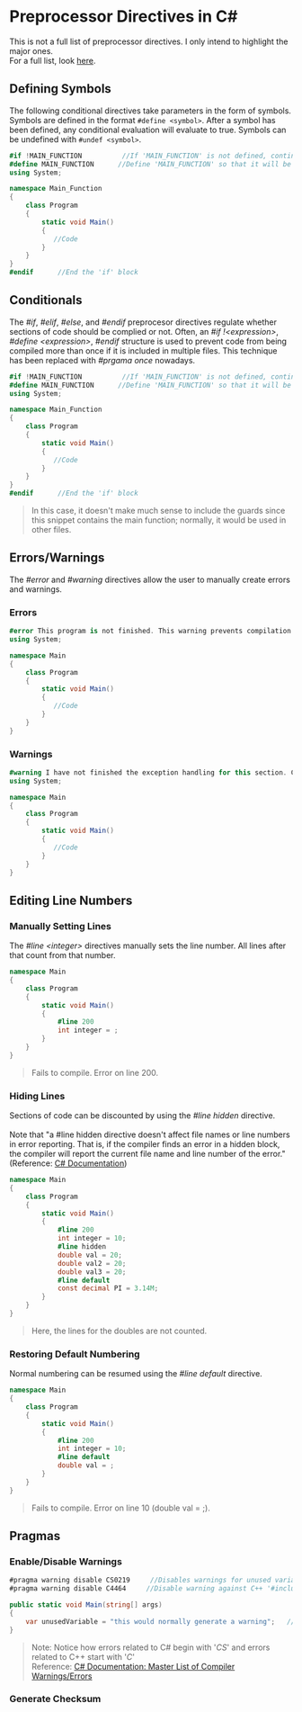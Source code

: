 # Preprocessor Directives in C#
This is not a full list of preprocessor directives. I only intend to highlight the major ones. <br />
For a full list, look [here](https://docs.microsoft.com/en-us/dotnet/csharp/language-reference/preprocessor-directives).

## Defining Symbols
The following conditional directives take parameters in the form of symbols. Symbols are defined in the format `#define <symbol>`. After a symbol has been defined, 
any conditional evaluation will evaluate to true. Symbols can be undefined with `#undef <symbol>`.
```C#
#if !MAIN_FUNCTION          //If 'MAIN_FUNCTION' is not defined, continue until '#endif'
#define MAIN_FUNCTION      //Define 'MAIN_FUNCTION' so that it will be not be compiled twice
using System;

namespace Main_Function
{
    class Program
    {
        static void Main()
        {
           //Code
        }
    }
}
#endif      //End the 'if' block
```

## Conditionals
The _#if_, _#elif_, _#else_, and _#endif_ preprocesor directives regulate whether sections of code should be complied or not. 
Often, an _#if !\<expression\>_, _#define \<expression\>_, _#endif_ structure is used to prevent code from being compiled more than once if it is included in multiple files.
This technique has been replaced with _#prgama once_ nowadays.

```C#
#if !MAIN_FUNCTION          //If 'MAIN_FUNCTION' is not defined, continue until '#endif'
#define MAIN_FUNCTION      //Define 'MAIN_FUNCTION' so that it will be not be compiled twice
using System;

namespace Main_Function
{
    class Program
    {
        static void Main()
        {
           //Code
        }
    }
}
#endif      //End the 'if' block
```
> In this case, it doesn't make much sense to include the guards since this snippet contains the main function; normally, it would be used in other files.

## Errors/Warnings
The _#error_ and _#warning_ directives allow the user to manually create errors and warnings.

### Errors
```C#
#error This program is not finished. This warning prevents compilation.
using System;

namespace Main
{
    class Program
    {
        static void Main()
        {
           //Code
        }
    }
}
```

### Warnings
```C#
#warning I have not finished the exception handling for this section. Careful.
using System;

namespace Main
{
    class Program
    {
        static void Main()
        {
           //Code
        }
    }
}
```

## Editing Line Numbers

### Manually Setting Lines
The _#line \<integer\>_ directives manually sets the line number. All lines after that count from that number.
```C#
namespace Main
{
    class Program
    {
        static void Main()
        {
            #line 200
            int integer = ;
        }
    }
}
```
> Fails to compile. Error on line 200.

### Hiding Lines
Sections of code can be discounted by using the _#line hidden_ directive. <br /> <br />
Note that "a #line hidden directive doesn't affect file names or line numbers in error reporting. That is, if the compiler finds an error in a hidden block, the compiler will report the current file name and line number of the error." (Reference: [C# Documentation](https://docs.microsoft.com/en-us/dotnet/csharp/language-reference/preprocessor-directives))
```C#
namespace Main
{
    class Program
    {
        static void Main()
        {
            #line 200
            int integer = 10;
            #line hidden
            double val = 20;
            double val2 = 20;
            double val3 = 20;
            #line default
            const decimal PI = 3.14M;
        }
    }
}
```
> Here, the lines for the doubles are not counted.

### Restoring Default Numbering
Normal numbering can be resumed using the _#line default_ directive.
```C#
namespace Main
{
    class Program
    {
        static void Main()
        {
            #line 200
            int integer = 10;
            #line default
            double val = ;
        }
    }
}
```
> Fails to compile. Error on line 10 (double val = ;).

## Pragmas

### Enable/Disable Warnings
```C#
#pragma warning disable CS0219     //Disables warnings for unused variables
#pragma warning disable C4464     //Disable warning against C++ '#include' directive including a '..'

public static void Main(string[] args)
{
    var unusedVariable = "this would normally generate a warning";   //typically error no. CS0219
}
```
> Note: Notice how errors related to C# begin with '_CS_' and errors related to C++ start with '_C_' <br />
> Reference: [C# Documentation: Master List of Compiler Warnings/Errors](https://docs.microsoft.com/en-us/dotnet/csharp/language-reference/compiler-messages/)

### Generate Checksum
